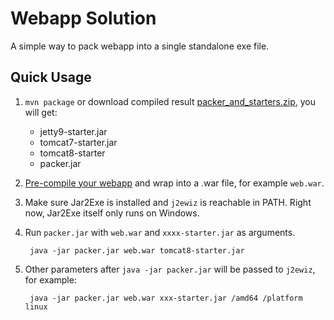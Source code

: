 # Webapp Solution
A simple way to pack webapp into a single standalone exe file.

## Quick Usage
1. `mvn package` or download compiled result [packer\_and\_starters.zip](http://www.jar2exe.com/download/sites/jar2exe/files/download/solutions/packer_and_starters.zip), you will get:
	* jetty9-starter.jar
	* tomcat7-starter.jar
	* tomcat8-starter
	* packer.jar

2. [Pre-compile your webapp](https://github.com/sswater/webapp-cases) and wrap into a .war file, for example `web.war`.

3. Make sure Jar2Exe is installed and `j2ewiz` is reachable in PATH. Right now, Jar2Exe itself only runs on Windows.

4. Run `packer.jar` with `web.war` and `xxxx-starter.jar` as arguments.

		java -jar packer.jar web.war tomcat8-starter.jar

5. Other parameters after `java -jar packer.jar` will be passed to `j2ewiz`, for example:

		java -jar packer.jar web.war xxx-starter.jar /amd64 /platform linux
